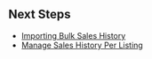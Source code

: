 
## Next Steps

- [Importing Bulk Sales History](md/rexlabs/Land_Registry/Importing_Bulk_Sales_History.md)
- [Manage Sales History Per Listing](md/rexlabs/Land_Registry/Manage_Sales_History_Per_Listing.md)